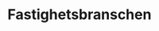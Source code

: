 ---
templateKey: vertical-page
title: Fastighetsbranschen
description: >-
  Som du ved, findes der en del udfordringer i ejendomsbranchen.
  Udlejningsgæster har høje forventninger til serviceniveauet, samtidig med at
  informationsstrukturen ofte er kompleks. Ejendomssystemer løser meget, men de
  er oftest ikke tilstrækkeligt enkle til at kunne håndtere alle kunderelationer
  og sager på effektiv vis.
hero:
  heading: "Ett CRM du vill flytta till"
  image:
    image: "/real-estate-crm.png"
    alt: Ett CRM du vill flytta till

  list: 
    - listObject: >-
        Få en samlad bild av hyresgäster, hyresobjekt, fastigheter och kontrakt.
    - listObject: Samla arbetsorder och ärenden i ett gemensamt, lättanvänt flöde.
    - listObject: Publicera lediga objekt på nätet, direkt från Lime CRM.
    - listObject: …och mycket mer.

references:
  - image1:
      alt: Skandia Fastigheter logo
      image: /skandia-fastigheter-logo.png
  - image1:
      alt: Castellum logo
      image: /castellum-logo.png
  - image1:
      alt: Svenska Bostäder logo
      image: /svenska-bostader.png
  - image1:
      alt: Fabege logo
      image: /fabege-logo.png
  - image1:
      alt: Familjebostäder logo
      image: /familjebostader-logo.png

features:
  blurbs:
    - image1:
        alt:  
        image: "/apartment.svg"
      rubrik: Kund- och fastighetsöversikt

      text: >-
        Koppla ditt fastighetssystem till Lime CRM och samla all information du behöver för att på bästa sätt hantera ärenden och vårda relationerna. Här är allt lätt att hitta!

    - image1:
        alt: aaaaa
        image: "/contract-job.svg"
      rubrik: Kundvård och uthyrning

      text: >-
        Förenkla det dagliga arbetet med befintliga och potentiella kunder. Med Lime CRM har du koll på dina hyresgäster och prospekt, samt får hjälp att jobba proaktivt.

    - image1:
        alt: gggg
        image: "/technology-items.svg"
      rubrik: Publicering av annonser

      text: >-
        Publicera snabbt lediga objekt där du önskar, direkt från Lime CRM. Exempelvis på din webbplats, Objektvision eller Newst. Intresseanmälningarna landar sedan i systemet.

    - image1:
        alt: ffff
        image: "/report-card.svg"
      rubrik: Teknisk förvaltning och ärenden

      text: >-
        En fråga om senaste hyresavin, en kran som läcker eller ett jobb till en underentreprenör – i Lime CRM hanterar du enkelt alla ärenden, arbetsorder och det planerade underhållet.

  heading: Lime CRM för fastighetsbranschen


usp:
  heading: När ditt fastighetssystem inte duger
  image1:
    alt: En bild på Lime CRM
    image: "./crm-screenshot.png"
  string: Kom igång nu
  text: >-
    Som du vet så finns det en del utmaningar i fastighetsbranschen. Hyresgäster har höga förväntningar på servicenivå, samtidigt som informationsstrukturen ofta är komplex. Fastighetssystemen löser mycket, men de är oftast inte tillräckligt enkla för att effektivt hantera alla kundrelationer och ärenden. Det är här Lime CRM kommer in i bilden.

addon:
  href: /addons/#newsletter
  heading: Bättre kont(r)akt med hyresgäster och köpare
  content: Bygg en närmare relation till dina hyresgäster eller köpare av kommande nyproduktion genom relevanta utskick. Med Newsletter add-on till Lime CRM är det enkelt att skapa nischade mottagarlistor och att kommunicera rätt sak till rätt person. Så att du i slutändan kan förlänga, behålla eller teckna fler kontrakt.
  button: Läs mer om Newsletter och våra andra add-ons
  image: /addon.png

caseStudy:
  heading: Lyssna på din branschkollega!
  quote: 
    "“Lime CRM kändes direkt som ett modernt, snabbt och mycket smidigt verktyg. Dessutom kände vi att Lime som företag förstod vår verksamhet, gav oss mycket god input, och framförallt: de sålde ett färdigt system, inte en massa konsulttimmar”"
  quotee: Peter Sandell, sälj- och avtalsansvarig på HSB Malmö
  button: Läs mer
  href: /kunder/hsb
  image1:
    alt: HSB Malmö är en av våra nöjda kunder
    image: /hsb-card.jpg

contact:
  heading: CRM-experter utan fasad
  content:
    Vi har många fastighetslösningar i bakfickan och vet vad som krävs för att du ska få en enklare vardag – oavsett om du arbetar på ett kommunalt bostadsbolag, ett kommersiellt fastighetsbolag eller ett bostadsutvecklingsbolag. Vi hjälper dig gärna.
  button: Kontakta Jonas
  href: "mailto:jonas.jakobsson@lime.tech"
  image1:
    image: /kontakta-jonas.png
    alt: Jonas Jakobsson Lime CRM

download:
  heading: Bli en expert du också
  content: Med mer än 25 års erfarenhet kan vi det mesta om ärendehantering, säljstöd och annat inom CRM. Och vi delar gärna vår kunskap med dig! I våra posters kan du till exempel läsa mer om hur ett CRM-system förenklar din vardag och hur du lyckas med ditt CRM-projekt. Allt är gratis, så klart.
  image1:
    alt: Lyckas med din e-postmarknadsföring
    image: /poster-magenta.jpg
  leftButton:
    cta: Nedladdningsbart material
    href: /resurser
  rightButton:
    cta: CRM-bloggen
    href: https://blogg.lime-crm.se


---